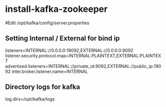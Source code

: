 # install-kafka-zookeeper


#Edit /opt/kafka/config/server.properties
## Setting Internal / External for bind ip
listeners=INTERNAL://0.0.0.0:19092,EXTERNAL://0.0.0.0:9092
listener.security.protocol.map=INTERNAL:PLAINTEXT,EXTERNAL:PLAINTEXT
advertised.listeners=INTERNAL://private_id:9092,EXTERNAL://public_ip:19092
inter.broker.listener.name=INTERNAL
## Directory logs for kafka
log.dirs=/opt/kafka/logs
